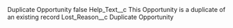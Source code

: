 <?xml version="1.0" encoding="UTF-8"?>
<CustomMetadata xmlns="http://soap.sforce.com/2006/04/metadata" xmlns:xsi="http://www.w3.org/2001/XMLSchema-instance" xmlns:xsd="http://www.w3.org/2001/XMLSchema">
    <label>Duplicate Opportunity</label>
    <protected>false</protected>
    <values>
        <field>Help_Text__c</field>
        <value xsi:type="xsd:string">This Opportunity is a duplicate of an existing record</value>
    </values>
    <values>
        <field>Lost_Reason__c</field>
        <value xsi:type="xsd:string">Duplicate Opportunity</value>
    </values>
</CustomMetadata>
